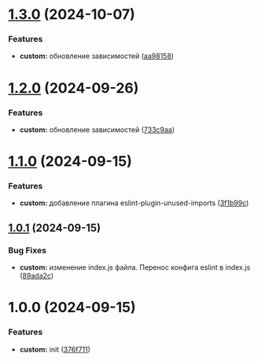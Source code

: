 # [1.3.0](https://github.com/w3k5/eslint/compare/v1.2.0...v1.3.0) (2024-10-07)


### Features

* **custom:** обновление зависимостей ([aa98158](https://github.com/w3k5/eslint/commit/aa98158707ba2b453be2ed399a65a6363c8740b6))

# [1.2.0](https://github.com/w3k5/eslint/compare/v1.1.0...v1.2.0) (2024-09-26)


### Features

* **custom:** обновление зависимостей ([733c9aa](https://github.com/w3k5/eslint/commit/733c9aa83ee611990a5110ca273db28fbf5d4062))

# [1.1.0](https://github.com/w3k5/eslint/compare/v1.0.1...v1.1.0) (2024-09-15)


### Features

* **custom:** добавление плагина eslint-plugin-unused-imports ([3f1b99c](https://github.com/w3k5/eslint/commit/3f1b99c9b31e1dc63ca979e0d28e7188c86d35a2))

## [1.0.1](https://github.com/w3k5/eslint/compare/v1.0.0...v1.0.1) (2024-09-15)


### Bug Fixes

* **custom:** изменение index.js файла. Перенос конфига eslint в index.js ([89ada2c](https://github.com/w3k5/eslint/commit/89ada2c6058481e9b8ad96671c2ef2cfb51c2c47))

# 1.0.0 (2024-09-15)


### Features

* **custom:** init ([376f711](https://github.com/w3k5/eslint/commit/376f7117bb828e27aa5032fb388ccd17affaccae))

